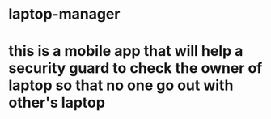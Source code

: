 # laptop-manager
# this is a mobile app that will help a security guard to check the owner of laptop so that no one go out with other's laptop
